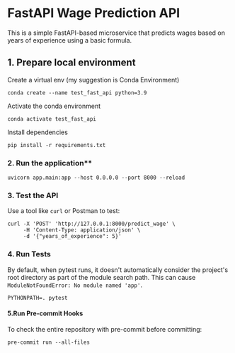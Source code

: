 # FastAPI Wage Prediction API

This is a simple FastAPI-based microservice that predicts wages based on years of experience using a basic formula.

## 1. Prepare local environment

Create a virtual env (my suggestion is Conda Environment)

```
conda create --name test_fast_api python=3.9
```

Activate the conda environment

```
conda activate test_fast_api
```

Install dependencies

```
pip install -r requirements.txt
```

### 2. Run the application**

```
uvicorn app.main:app --host 0.0.0.0 --port 8000 --reload
```

### 3. Test the API

Use a tool like `curl` or Postman to test:

```
curl -X 'POST' 'http://127.0.0.1:8000/predict_wage' \
     -H 'Content-Type: application/json' \
     -d '{"years_of_experience": 5}'
```

### 4. Run Tests

By default, when pytest runs, it doesn't automatically consider the project's root directory as part of the module search path. This can cause `ModuleNotFoundError: No module named 'app'`.

```
PYTHONPATH=. pytest
```

#### 5.Run Pre-commit Hooks

To check the entire repository with pre-commit before committing:

```
pre-commit run --all-files
```
